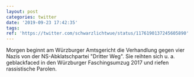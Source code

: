 ```yaml
---
layout: post
categories: twitter
date: '2019-09-23 17:42:35'
tags: 
ref: 'https://twitter.com/schwarzlichtwue/status/1176190137245605890'
---
```

Morgen beginnt am Würzburger Amtsgericht die Verhandlung gegen vier Nazis von der NS-Abklatschpartei "Dritter Weg". Sie reihten sich u. a. geblackfaced in den Würzburger Faschingsumzug 2017 und riefen rassistische Parolen. 



